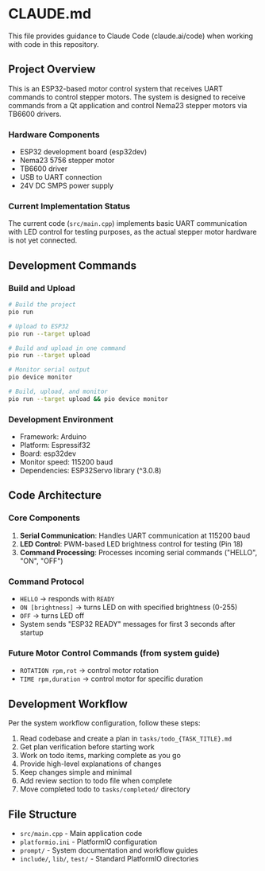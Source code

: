 # CLAUDE.md

This file provides guidance to Claude Code (claude.ai/code) when working with code in this repository.

## Project Overview

This is an ESP32-based motor control system that receives UART commands to control stepper motors. The system is designed to receive commands from a Qt application and control Nema23 stepper motors via TB6600 drivers.

### Hardware Components
- ESP32 development board (esp32dev)
- Nema23 5756 stepper motor
- TB6600 driver
- USB to UART connection
- 24V DC SMPS power supply

### Current Implementation Status
The current code (`src/main.cpp`) implements basic UART communication with LED control for testing purposes, as the actual stepper motor hardware is not yet connected.

## Development Commands

### Build and Upload
```bash
# Build the project
pio run

# Upload to ESP32
pio run --target upload

# Build and upload in one command
pio run --target upload

# Monitor serial output
pio device monitor

# Build, upload, and monitor
pio run --target upload && pio device monitor
```

### Development Environment
- Framework: Arduino
- Platform: Espressif32
- Board: esp32dev
- Monitor speed: 115200 baud
- Dependencies: ESP32Servo library (^3.0.8)

## Code Architecture

### Core Components
1. **Serial Communication**: Handles UART communication at 115200 baud
2. **LED Control**: PWM-based LED brightness control for testing (Pin 18)
3. **Command Processing**: Processes incoming serial commands ("HELLO", "ON", "OFF")

### Command Protocol
- `HELLO` → responds with `READY`
- `ON [brightness]` → turns LED on with specified brightness (0-255)
- `OFF` → turns LED off
- System sends "ESP32 READY" messages for first 3 seconds after startup

### Future Motor Control Commands (from system guide)
- `ROTATION rpm,rot` → control motor rotation
- `TIME rpm,duration` → control motor for specific duration

## Development Workflow

Per the system workflow configuration, follow these steps:
1. Read codebase and create a plan in `tasks/todo_{TASK_TITLE}.md`
2. Get plan verification before starting work
3. Work on todo items, marking complete as you go
4. Provide high-level explanations of changes
5. Keep changes simple and minimal
6. Add review section to todo file when complete
7. Move completed todo to `tasks/completed/` directory

## File Structure
- `src/main.cpp` - Main application code
- `platformio.ini` - PlatformIO configuration
- `prompt/` - System documentation and workflow guides
- `include/`, `lib/`, `test/` - Standard PlatformIO directories